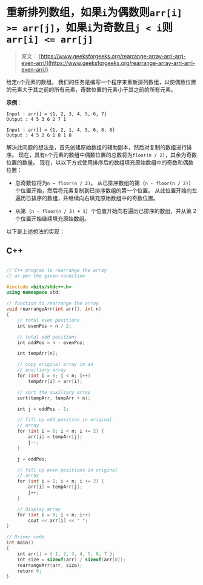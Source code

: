 # 重新排列数组，如果`i`为偶数则`arr[i] >= arr[j]`，如果`i`为奇数且`j < i`则`arr[i] <= arr[j]`

> 原文： [https://www.geeksforgeeks.org/rearrange-array-arri-arrj-even-arri/](https://www.geeksforgeeks.org/rearrange-array-arri-arrj-even-arri/)

给定`n`个元素的数组。 我们的任务是编写一个程序来重新排列数组，以使偶数位置的元素大于其之前的所有元素，奇数位置的元素小于其之前的所有元素。

**示例**：

```
Input : arr[] = {1, 2, 3, 4, 5, 6, 7}
Output : 4 5 3 6 2 7 1

Input : arr[] = {1, 2, 1, 4, 5, 6, 8, 8} 
Output : 4 5 2 6 1 8 1 8

```



解决此问题的想法是，首先创建原始数组的辅助副本，然后对复制的数组进行排序。 现在，具有`n`个元素的数组中偶数位置的总数将为`floor(n / 2)`，其余为奇数位置的数量。 现在，以以下方式使用排序后的数组填充原始数组中的奇数和偶数位置：

*   总奇数位将为`n – floor(n / 2)`。 从已排序数组的第（`n - floor(n / 2)`）个位置开始，然后将元素复制到已排序数组的第一个位置。 从此位置开始向左遍历已排序的数组，并继续向右填充原始数组中的奇数位置。

*   从第（`n - floor(n / 2) + 1`）个位置开始向右遍历已排序的数组，并从第 2 个位置开始继续填充原始数组。

以下是上述想法的实现：

## C++ 

```cpp

// C++ program to rearrange the array 
// as per the given condition 

#include <bits/stdc++.h> 
using namespace std; 

// function to rearrange the array 
void rearrangeArr(int arr[], int n) 
{ 
    // total even positions 
    int evenPos = n / 2; 

    // total odd positions 
    int oddPos = n - evenPos; 

    int tempArr[n]; 

    // copy original array in an 
    // auxiliary array 
    for (int i = 0; i < n; i++) 
        tempArr[i] = arr[i]; 

    // sort the auxiliary array 
    sort(tempArr, tempArr + n); 

    int j = oddPos - 1; 

    // fill up odd position in original 
    // array 
    for (int i = 0; i < n; i += 2) { 
        arr[i] = tempArr[j]; 
        j--; 
    } 

    j = oddPos; 

    // fill up even positions in original 
    // array 
    for (int i = 1; i < n; i += 2) { 
        arr[i] = tempArr[j]; 
        j++; 
    } 

    // display array 
    for (int i = 0; i < n; i++) 
        cout << arr[i] << " "; 
} 

// Driver code 
int main() 
{ 
    int arr[] = { 1, 2, 3, 4, 5, 6, 7 }; 
    int size = sizeof(arr) / sizeof(arr[0]); 
    rearrangeArr(arr, size); 
    return 0; 
} 

```